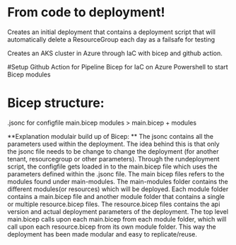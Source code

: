 # From code to deployment!
Creates an initial deployment that contains a deployment script that will automatically delete a ResourceGroup each day as a failsafe for testing

Creates an AKS cluster in Azure through IaC with bicep and github action.

#Setup
 Github Action for Pipeline
 Bicep for IaC on Azure
 Powershell to start Bicep modules
 
# Bicep structure:

.jsonc for configfile
main.bicep
modules > main.bicep + modules

**Explanation modulair build up of Bicep:
**
The jsonc contains all the parameters used within the deployment. The idea behind this is that only the jsonc file needs to be change to change the deployment (for another tenant, resourcegroup or other parameters).  Through the rundeployment script, the configfile gets loaded in to the main.bicep file which uses the parameters defined within the .jsonc file. The main bicep files refers to the modules found under main-modules. The main-modules folder contains the different modules(or resources) which will be deployed. Each module folder contains a main.bicep file and another module folder that contains a single or multiple resource.bicep files. The resource.bicep files contains the api version and actual deployment parameters of the deployment. The top level main.bicep calls upon each main.bicep from each module folder, which will call upon each resource.bicep from its own module folder. This way the deployment has been made modular and easy to replicate/reuse. 
